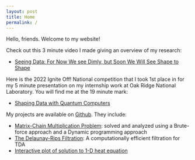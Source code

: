 ```yaml
---
layout: post
title: Home
permalink: /
---
```


Hello, friends. Welcome to my website!

Check out this 3 minute video I made giving an overview of my research:

* [Seeing Data: For Now We see Dimly, but Soon We Will See Shape to Shape](https://youtu.be/IsaGI1OBNhE)

Here is the 2022 Ignite Off! National competition that I took 1st place in for my 5 minute presentation on my internship work at Oak Ridge National Laboratory. You will find me at the 19 minute mark:
* [Shaping Data with Quantum Computers](https://vimeo.com/743411827/819eacfe78)


My projects are available on [Github](https://github.com/amish-mishra). They include:

- [Matrix-Chain Multiplication Problem](https://github.com/amish-mishra/matrix-chain-multiplication): solved and analyzed using a Brute-force approach and a Dynamic programming approach
- [The Delaunay-Rips Filtration](https://github.com/amish-mishra/cechmate_DR): A computationally efficient filtration for TDA
- [Interactive plot of solution to 1-D heat equation](https://github.com/amish-mishra/1d-heat-eqn)
